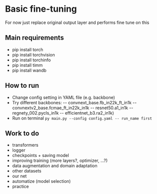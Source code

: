 # Basic fine-tuning
For now just replace original output layer and performs fine tune on this

## Main requirements
- pip install torch
- pip install torchvision
- pip install torchinfo
- pip install timm
- pip install wandb

## How to run
- Change config setting in YAML file (e.g. backbone)
- Try different backbones:
-- convnext_base.fb_in22k_ft_in1k
-- convnextv2_base.fcmae_ft_in22k_in1k
-- resnet50.a1_in1k
-- regnety_002.pycls_in1k
-- efficientnet_b3.ra2_in1k)
- Run on terminal
`py main.py --config config.yaml -- run_name first`

## Work to do
- transformers
- logger
- checkpoints + saving model
- improving training (more layers?, optimizer, ...?)
- data augmentation and domain adaptation
- other datasets
- our net
- automatize (model selection)
- practice